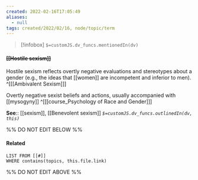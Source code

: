```yaml
---
created: 2022-02-16T17:05:49 
aliases:
  - null
tags: created/2022/02/16, node/topic/term
---
```

> [!infobox]
`$=customJS.dv_funcs.mentionedIn(dv)`

#### <s class="topic-title">[[Hostile sexism]]</s>

Hostile sexism reflects overtly negative evaluations and stereotypes about a gender (e.g., the ideas that [[women]] are incompetent and inferior to men).
^[[[Ambivalent Sexism]]]

Overtly negative sexist beliefs and actions, usually accompanied with [[mysogyny]]
^[[[course_Psychology of Race and Gender]]]

**See**:: [[sexism]], [[Benevolent sexism]]
*`$=customJS.dv_funcs.outlinedIn(dv, this)`*

%% DO NOT EDIT BELOW %%

#### Related 

```dataview
LIST FROM [[#]]
WHERE contains(topics, this.file.link)
```
%% DO NOT EDIT ABOVE %%
